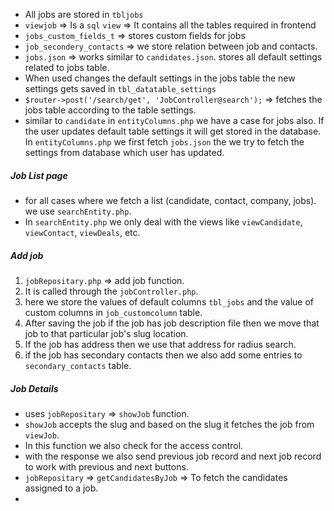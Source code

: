 - All jobs are stored in `tbljobs`
- `viewjob` => Is  a `sql` `view` => It contains all the tables required in frontend
- `jobs_custom_fields_t` => stores custom fields for jobs
- `job_secondery_contacts` => we store relation between job and contacts.
- `jobs.json` => works similar to `candidates.json`. stores all default settings related to jobs table. 
- When used changes the default settings in the jobs table the new settings gets saved in `tbl_datatable_settings` 
- `$router->post('/search/get', 'JobController@search');` => fetches the jobs table according to the table settings.
- similar to `candidate` in `entityColumns.php` we have a case for jobs also. If the user updates default table settings it will get stored in the database. In `entityColumns.php` we first fetch `jobs.json` the we try to fetch the settings from database which user has updated.
##### Job List page
- for all cases where we fetch a list (candidate, contact, company, jobs). we use `searchEntity.php`.
- In `searchEntity.php` we only deal with the views like `viewCandidate`, `viewContact`, `viewDeals`, etc.

##### Add job
1. `jobRepositary.php` => add job function.
2. It is called through the `jobController.php`.
3. here we store the values of default columns `tbl_jobs` and the value of custom columns in `job_customcolumn` table.
4. After saving the job if the job has job description file then we move that job to that particular job's slug location.
5. If the job has address then we use that address for radius search.
6. if the job has secondary contacts then we also add some entries to `secondary_contacts` table.
##### Job Details
- uses `jobRepositary` => `showJob` function.
- `showJob` accepts the slug and based on the slug it fetches the job from `viewJob`.
- In this function we also check for the access control. 
- with the response we also send previous job record and next job record to work with previous and next buttons.
- `jobRepositary` => `getCandidatesByJob` => To fetch the candidates assigned to a job.
- 

